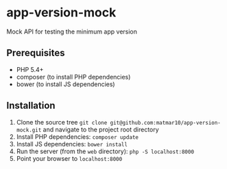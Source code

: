 
app-version-mock
================

Mock API for testing the minimum app version

Prerequisites
----

* PHP 5.4+
* composer (to install PHP dependencies)
* bower (to install JS dependencies)

Installation
----
1. Clone the source tree `git clone git@github.com:matmar10/app-version-mock.git` and navigate to the project root directory
2. Install PHP dependencies: `composer update`
3. Install JS dependencies: `bower install`
4. Run the server (from the `web` directory): `php -S localhost:8000`
5. Point your browser to `localhost:8000`

